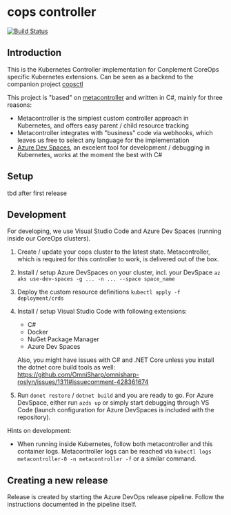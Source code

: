 # cops controller

[![Build Status](https://cpgithub.visualstudio.com/GitHubPipelines/_apis/build/status/conplementAG.cops-controller?branchName=master)](https://cpgithub.visualstudio.com/GitHubPipelines/_build/latest?definitionId=10&branchName=master)

## Introduction

This is the Kubernetes Controller implementation for Conplement CoreOps specific Kubernetes extensions. Can be seen as a backend to the companion project [copsctl](https://github.com/conplementAG/copsctl)


This project is "based" on [metacontroller](https://github.com/GoogleCloudPlatform/metacontroller) and written in C#, mainly for three reasons:

- Metacontroller is the simplest custom controller approach in Kubernetes, and offers easy parent / child resource tracking
- Metacontroller integrates with "business" code via webhooks, which leaves us free to select any language for the implementation
- [Azure Dev Spaces](https://docs.microsoft.com/en-us/azure/dev-spaces/), an excelent tool for development / debugging in Kubernetes, works at the moment the best with C#

## Setup

tbd after first release

## Development

For developing, we use Visual Studio Code and Azure Dev Spaces (running inside our CoreOps clusters).

1. Create / update your cops cluster to the latest state. Metacontroller, which is required for this controller to work, is delivered out of the box.

2. Install / setup Azure DevSpaces on your cluster, incl. your DevSpace `az aks use-dev-spaces -g ... -n ... --space space_name`

3. Deploy the custom resource definitions `kubectl apply -f deployment/crds`

4. Install / setup Visual Studio Code with following extensions:
    - C#
    - Docker
    - NuGet Package Manager
    - Azure Dev Spaces

    Also, you might have issues with C# and .NET Core unless you install the dotnet core build tools as well: https://github.com/OmniSharp/omnisharp-roslyn/issues/1311#issuecomment-428361674

5. Run `donet restore` / `dotnet build` and you are ready to go. For Azure DevSpace, either run `azds up` or simply start debugging through VS Code (launch configuration for Azure DevSpaces is included with the repository).

Hints on development:
 - When running inside Kubernetes, follow both metacontroller and this container logs. Metacontroller logs can be reached via `kubectl logs metacontroller-0 -n metacontroller -f` or a similar command. 

## Creating a new release

Release is created by starting the Azure DevOps release pipeline. Follow the instructions documented in the pipeline itself.